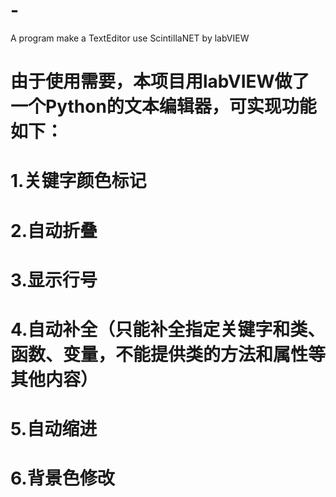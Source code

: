 # -
A program make a TextEditor use ScintillaNET by labVIEW 
# 由于使用需要，本项目用labVIEW做了一个Python的文本编辑器，可实现功能如下：
# 1.关键字颜色标记
# 2.自动折叠
# 3.显示行号
# 4.自动补全（只能补全指定关键字和类、函数、变量，不能提供类的方法和属性等其他内容）
# 5.自动缩进
# 6.背景色修改

